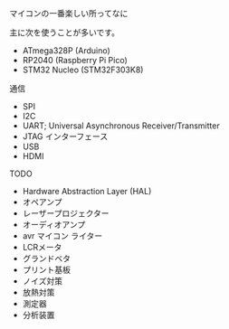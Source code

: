 マイコンの一番楽しい所ってなに

主に次を使うことが多いです。
- ATmega328P (Arduino)
- RP2040 (Raspberry Pi Pico)
- STM32 Nucleo (STM32F303K8)

通信
- SPI
- I2C
- UART; Universal Asynchronous Receiver/Transmitter
- JTAG
インターフェース
- USB
- HDMI

TODO
- Hardware Abstraction Layer (HAL)
- オペアンプ
- レーザープロジェクター
- オーディオアンプ
- avr マイコン ライター
- LCRメータ
- グランドベタ
- プリント基板
- ノイズ対策
- 放熱対策
- 測定器
- 分析装置